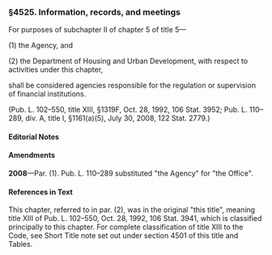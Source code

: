 ### §4525. Information, records, and meetings ###

For purposes of subchapter II of chapter 5 of title 5—

(1) the Agency, and

(2) the Department of Housing and Urban Development, with respect to activities under this chapter,

shall be considered agencies responsible for the regulation or supervision of financial institutions.

(Pub. L. 102–550, title XIII, §1319F, Oct. 28, 1992, 106 Stat. 3952; Pub. L. 110–289, div. A, title I, §1161(a)(5), July 30, 2008, 122 Stat. 2779.)

#### **Editorial Notes** ####

#### Amendments ####

**2008**—Par. (1). Pub. L. 110–289 substituted "the Agency" for "the Office".

#### References in Text ####

This chapter, referred to in par. (2), was in the original "this title", meaning title XIII of Pub. L. 102–550, Oct. 28, 1992, 106 Stat. 3941, which is classified principally to this chapter. For complete classification of title XIII to the Code, see Short Title note set out under section 4501 of this title and Tables.